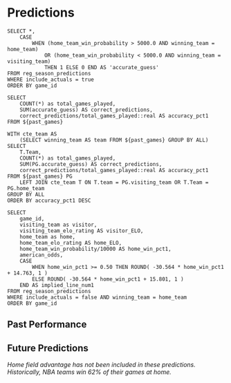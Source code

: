 # Predictions

```past_games
SELECT *,
    CASE
        WHEN (home_team_win_probability > 5000.0 AND winning_team = home_team)
            OR (home_team_win_probability < 5000.0 AND winning_team = visiting_team)
            THEN 1 ELSE 0 END AS 'accurate_guess'
FROM reg_season_predictions
WHERE include_actuals = true
ORDER BY game_id
```

```past_games_summary
SELECT
    COUNT(*) as total_games_played, 
    SUM(accurate_guess) AS correct_predictions,
    correct_predictions/total_games_played::real AS accuracy_pct1
FROM ${past_games}
```

```past_games_summary_by_team
WITH cte_team AS 
    (SELECT winning_team AS team FROM ${past_games} GROUP BY ALL)
SELECT
    T.Team,
    COUNT(*) as total_games_played, 
    SUM(PG.accurate_guess) AS correct_predictions,
    correct_predictions/total_games_played::real AS accuracy_pct1
FROM ${past_games} PG
    LEFT JOIN cte_team T ON T.team = PG.visiting_team OR T.Team = PG.home_team
GROUP BY ALL
ORDER BY accuracy_pct1 DESC
```

```future_games
SELECT
    game_id,
    visiting_team as visitor,
    visiting_team_elo_rating AS visitor_ELO,
    home_team as home, 
    home_team_elo_rating AS home_ELO,
    home_team_win_probability/10000 AS home_win_pct1,
    american_odds,
    CASE
        WHEN home_win_pct1 >= 0.50 THEN ROUND( -30.564 * home_win_pct1 + 14.763, 1 )
        ELSE ROUND( -30.564 * home_win_pct1 + 15.801, 1 )
    END AS implied_line_num1
FROM reg_season_predictions
WHERE include_actuals = false AND winning_team = home_team
ORDER BY game_id
```

## Past Performance

<BigValue 
    data={past_games_summary} 
    value='total_games_played' 
/> 

<BigValue 
    data={past_games_summary} 
    value='correct_predictions' 
/> 

<BigValue 
    data={past_games_summary} 
    value='accuracy_pct1' 
/> 

<DataTable
    data={past_games_summary_by_team}
    title='Prediction Accuracy by Team'
    rows=30
/>

## Future Predictions

_Home field advantage has not been included in these predictions. Historically, NBA teams win 62% of their games at home._


<DataTable
    data={future_games}
    title='Predictions'
    rows=25
/>
